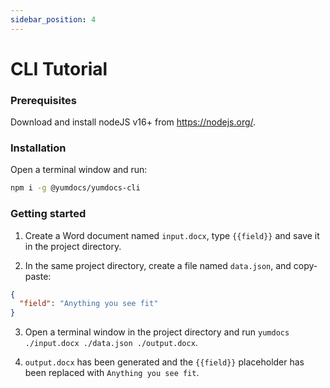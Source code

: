```yaml
---
sidebar_position: 4
---
```


# CLI Tutorial

### Prerequisites

Download and install nodeJS v16+ from https://nodejs.org/.

### Installation

Open a terminal window and run:

```bash
npm i -g @yumdocs/yumdocs-cli
```

### Getting started

1) Create a Word document named `input.docx`, type `{{field}}` and save it in the project directory.

2) In the same project directory, create a file named `data.json`, and copy-paste:

```json
{
  "field": "Anything you see fit"
}
```

3) Open a terminal window in the project directory and run `yumdocs ./input.docx ./data.json ./output.docx`.

4) `output.docx` has been generated and the `{{field}}` placeholder has been replaced with `Anything you see fit`.
